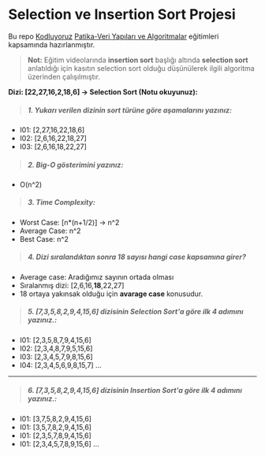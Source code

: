 # Selection ve Insertion Sort Projesi

Bu repo [Kodluyoruz](https://www.kodluyoruz.org) [Patika-Veri Yapıları ve Algoritmalar](https://app.patika.dev/courses/veri-yapilari-ve-algoritmalar) eğitimleri kapsamında hazırlanmıştır.

>**Not:** Eğitim videolarında **insertion sort** başlığı altında **selection sort** anlatıldığı için kasıtın selection sort olduğu düşünülerek ilgili algoritma üzerinden çalışılmıştır. 

**Dizi: [22,27,16,2,18,6] -> Selection Sort (Notu okuyunuz):**

>##### 1. Yukarı verilen dizinin sort türüne göre aşamalarını yazınız:

+ I01: [2,27,16,22,18,6]
+ I02: [2,6,16,22,18,27]
+ I03: [2,6,16,18,22,27]

>##### 2. Big-O gösterimini yazınız:
+ O(n^2)

>##### 3. Time Complexity:

+ Worst Case: [n*(n+1/2)] -> n^2 
+ Average Case: n^2
+ Best Case: n^2

>##### 4. Dizi sıralandıktan sonra 18 sayısı hangi case kapsamına girer? 

+ Average case: Aradığımız sayının ortada olması
+ Sıralanmış dizi: [2,6,16,**18**,22,27]
+ 18 ortaya yakınsak olduğu için **avarage case** konusudur. 


>##### 5. [7,3,5,8,2,9,4,15,6] dizisinin Selection Sort'a göre ilk 4 adımını yazınız.:

+ I01: [2,3,5,8,7,9,4,15,6]
+ I02: [2,3,4,8,7,9,5,15,6]
+ I03: [2,3,4,5,7,9,8,15,6]
+ I04: [2,3,4,5,6,9,8,15,7]
...
---
>##### 6. [7,3,5,8,2,9,4,15,6] dizisinin Insertion Sort'a göre ilk 4 adımını yazınız.:

+ I01: [3,7,5,8,2,9,4,15,6]
+ I01: [3,5,7,8,2,9,4,15,6]
+ I01: [2,3,5,7,8,9,4,15,6]
+ I01: [2,3,4,5,7,8,9,15,6]
...